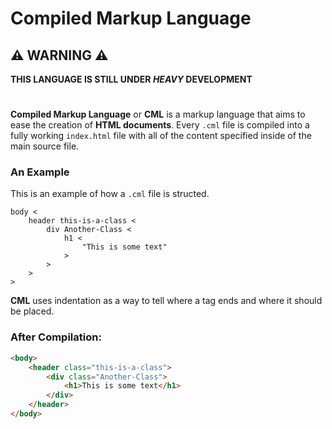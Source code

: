 # Compiled Markup Language

## ⚠ **WARNING** ⚠
**THIS LANGUAGE IS STILL UNDER *HEAVY* DEVELOPMENT**
# 
**Compiled Markup Language** or **CML** is a markup language that aims to ease the creation of **HTML documents**. Every `.cml` file is compiled into a fully working `index.html` file with all of the content specified inside of the main source file.

### **An Example**
This is an example of how a `.cml` file is structed.

    body <
        header this-is-a-class <
            div Another-Class <
                h1 < 
                    "This is some text"
                >
            >
        >
    >

**CML** uses indentation as a way to tell where a tag ends and where it should be placed.

### **After Compilation**:

```html
<body>
    <header class="this-is-a-class">
        <div class="Another-Class">
            <h1>This is some text</h1>
        </div>
    </header>
</body>
```
